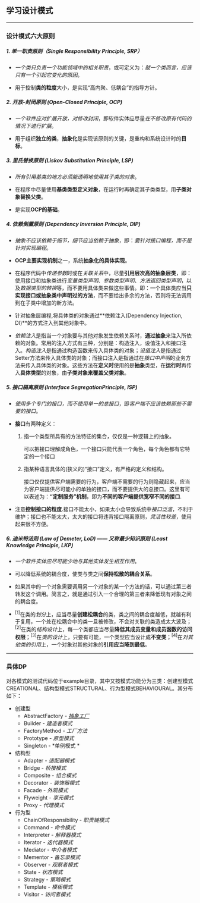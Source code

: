 ## 学习设计模式
___
### 设计模式六大原则
##### 1. 单一职责原则（Single Responsibility Principle, SRP）

  + *一个类只负责一个功能领域中的相关职责*，或可定义为：*就一个类而言，应该只有一个引起它变化的原因*。
  
  + 用于控制**类的粒度**大小，是实现“高内聚、低耦合”的指导方针。

##### 2. 开放-封闭原则 (Open-Closed Principle, OCP)

  + *一个软件应对扩展开放，对修改封闭*，即软件实体应尽量*在不修改原有代码的情况下进行扩展*。

  + 用于组织**独立的类**，**抽象化**是实现该原则的关键，是重构和系统设计时的**目标**。

##### 3. 里氏替换原则 (Liskov Substitution Principle, LSP)

  + *所有引用基类的地方必须能透明地使用其子类的对象*。

  + 在程序中尽量使用**基类类型定义对象**，在运行时再确定其子类类型，用**子类对象替换父类**。

  + 是实现**OCP的基础**。

##### 4. 依赖倒置原则 (Dependency Inversion Principle, DIP)

  + *抽象不应该依赖于细节，细节应当依赖于抽象*，即：*要针对接口编程，而不是针对实现编程*。

  + **OCP主要实现机制**之一，系统**抽象化的具体实现**。

  + 在程序代码中*传递参数*时或在*关联关系*中，尽量**引用层次高的抽象层类**，即：使用接口和抽象类进行*变量类型声明*、*参数类型声明*、*方法返回类型声明*，以及*数据类型的转换*等，而不要用具体类来做这些事情。即：一个具体类应当**只实现接口或抽象类中声明过的方法**，而不要给出多余的方法，否则将无法调用到在子类中增加的新方法。

  + 针对抽象层编程,将具体类的对象通过**依赖注入(Dependency Injection, DI)**的方式注入到其他对象中。

  + *依赖注入*是指当一个对象要与其他对象发生依赖关系时，**通过抽象**来注入所依赖的对象。常用的注入方式有三种，分别是：构造注入，设值注入和接口注入。*构造注入*是指通过构造函数来传入具体类的对象；*设值注入*是指通过Setter方法来传入具体类的对象；而接口注入是指通过在*接口中声明*的业务方法来传入具体类的对象。这些方法在**定义时**使用的是**抽象**类型，在**运行时**再传入**具体类型**的对象，由**子类对象来覆盖父类对象**。
  
##### 5. 接口隔离原则 (Interface SegregationPrinciple, ISP)

  + *使用多个专门的接口，而不使用单一的总接口*，即*客户端不应该依赖那些不需要的接口*。

  + **接口**有两种定义：
    1. 指一个类型所具有的方法特征的集合，仅仅是一种逻辑上的抽象。

       可以把接口理解成角色，一个接口只能代表一个角色，每个角色都有它特定的一个接口

    2. 指某种语言具体的(狭义的)“接口”定义，有严格的定义和结构。

       接口仅仅提供客户端需要的行为，客户端不需要的行为则隐藏起来，应当为客户端提供尽可能小的单独的接口，而不要提供大的总接口。这里有可以表述为：**“定制服务”机制**，即为**不同的客户端提供宽窄不同的接口**.
       
  + 注意**控制接口的粒度**.接口不能太小，如果太小会导致系统中*接口泛滥*，不利于维护；接口也不能太大，太大的接口将违背接口隔离原则，*灵活性较差*，使用起来很不方便。

##### 6. 迪米特法则 (Law of Demeter, LoD) —— 又称最少知识原则 (Least Knowledge Principle, LKP)

  + *一个软件实体应尽可能少地与其他实体发生相互作用*。

  + 可以降低系统的耦合度，使类与类之间**保持松散的耦合关系**。

  + 如果其中的一个对象需要调用另一个对象的某一个方法的话，可以通过第三者转发这个调用。简言之，就是通过引入一个合理的第三者来降低现有对象之间的耦合度。

  + <sup>[1]</sup>在类的*划分*上，应当尽量**创建松耦合**的类，类之间的耦合度越低，就越有利于复用，一个处在松耦合中的类一旦被修改，不会对关联的类造成太大波及；<sup>[2]</sup>在类的*结构设计*上，每一个类都应当尽量**降低其成员变量和成员函数的访问权限**；<sup>[3]</sup>在*类的设计*上，只要有可能，一个类型应当设计成**不变类**；<sup>[4]</sup>在*对其他类的引用*上，一个对象对其他对象的**引用应当降到最低**。

___
### 具体DP
对各模式的测试代码位于example目录，其中又按模式功能分为三类：创建型模式CREATIONAL、结构型模式STRUCTURAL、行为型模式BEHAVIOURAL。其分布如下：
- 创建型
  - AbstractFactory - [*抽象工厂*](./example/CREATIONAL/AbstractFactory/抽象工厂.md)
  - Builder - *建造者模式*
  - FactoryMethod - *工厂方法*
  - Prototype - *原型模式*
  - Singleton - *单例模式 *
- 结构型
  - Adapter - *适配器模式*
  - Bridge - *桥接模式*
  - Composite - *组合模式*
  - Decorator - *装饰器模式*
  - Facade - *外观模式*
  - Flyweight - *享元模式*
  - Proxy - *代理模式*
- 行为型
  - ChainOfResponsibility - *职责链模式*
  - Command - *命令模式*
  - Interpreter - *解释器模式*
  - Iterator - *迭代器模式*
  - Mediator - *中介者模式*
  - Mementor - *备忘录模式*
  - Observer - *观察者模式*
  - State - *状态模式*
  - Strategy - *策略模式*
  - Template - *模板模式*
  - Visitor - *访问者模式*
